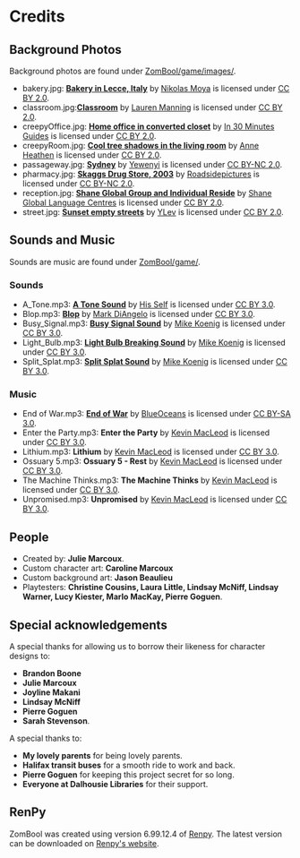 # Credits

## Background Photos
Background photos are found under [ZomBool/game/images/](game/images/).

- bakery.jpg: [**Bakery in Lecce, Italy**](https://www.flickr.com/photos/nmoya/9889227654/) by [Nikolas Moya](https://www.flickr.com/photos/nmoya/) is licensed under [CC BY 2.0](https://creativecommons.org/licenses/by/2.0/).
- classroom.jpg:[**Classroom**](https://www.flickr.com/photos/laurenmanning/2318943806/) by [Lauren Manning](https://www.flickr.com/people/laurenmanning/) is licensed under [CC BY 2.0](https://creativecommons.org/licenses/by/2.0/).
- creepyOffice.jpg: [**Home office in converted closet**](https://www.flickr.com/photos/ilamont/4297705965/) by [In 30 Minutes Guides](http://www.in30minutes.com/) is licensed under [CC BY 2.0](https://creativecommons.org/licenses/by/2.0/).
- creepyRoom.jpg: [**Cool tree shadows in the living room**](https://www.flickr.com/photos/annethelibrarian/7815875980/) by [Anne Heathen](https://www.flickr.com/people/annethelibrarian/) is licensed under [CC BY 2.0](https://creativecommons.org/licenses/by/2.0/).
- passageway.jpg: [**Sydney**](https://www.flickr.com/photos/yewenyi/2898577300/) by [Yewenyi](https://www.flickr.com/people/yewenyi/e) is licensed under [CC BY-NC 2.0](https://creativecommons.org/licenses/by-nc/2.0/).
- pharmacy.jpg: [**Skaggs Drug Store, 2003**](https://www.flickr.com/photos/roadsidepictures/3998508401/) by [Roadsidepictures](https://www.flickr.com/people/roadsidepictures/) is licensed under [CC BY-NC 2.0](https://creativecommons.org/licenses/by-nc/2.0/).
- reception.jpg: [**Shane Global Group and Individual Reside**](https://www.flickr.com/photos/shaneglobal/9493328567/) by [Shane Global Language Centres](https://www.flickr.com/people/shaneglobal/) is licensed under [CC BY 2.0](https://creativecommons.org/licenses/by/2.0/).
- street.jpg: [**Sunset empty streets**](https://www.flickr.com/photos/i8ipod/12737288214/) by [YLev](https://www.flickr.com/people/i8ipod/) is licensed under [CC BY 2.0](https://creativecommons.org/licenses/by/2.0/).

## Sounds and Music
Sounds are music are found under [ZomBool/game/](game/).

### Sounds
- A_Tone.mp3: [**A Tone Sound**](http://soundbible.com/1815-A-Tone.html) by [His Self](http://soundbible.com/1815-A-Tone.html) is licensed under [CC BY 3.0](http://creativecommons.org/licenses/by/3.0/).
- Blop.mp3: [**Blop**](http://soundbible.com/2067-Blop.html#Blop%20Sound) by [Mark DiAngelo](http://soundbible.com/2067-Blop.html#Blop%20Sound) is licensed under [CC BY 3.0](http://creativecommons.org/licenses/by/3.0/).
- Busy_Signal.mp3: [**Busy Signal Sound**](http://soundbible.com/1072-Busy-Signal.html) by [Mike Koenig](http://soundbible.com/1072-Busy-Signal.html) is licensed under [CC BY 3.0](http://creativecommons.org/licenses/by/3.0/).
- Light_Bulb.mp3: [**Light Bulb Breaking Sound**](http://soundbible.com/105-Light-Bulb-Breaking.htm) by [Mike Koenig](http://soundbible.com/105-Light-Bulb-Breaking.htm) is licensed under [CC BY 3.0](http://creativecommons.org/licenses/by/3.0/).
- Split_Splat.mp3: [**Split Splat Sound**](http://soundbible.com/1733-Spit-Splat.html) by [Mike Koenig](http://soundbible.com/1733-Spit-Splat.html) is licensed under [CC BY 3.0](http://creativecommons.org/licenses/by/3.0/).

### Music
- End of War.mp3: [**End of War**](http://www.newgrounds.com/audio/listen/541709) by [BlueOceans](http://blueoceans.newgrounds.com/) is licensed under [CC BY-SA 3.0](https://creativecommons.org/licenses/by-sa/3.0/).
- Enter the Party.mp3: **Enter the Party** by [Kevin MacLeod](www.incompetech.com) is licensed under [CC BY 3.0](http://creativecommons.org/licenses/by/3.0/).
- Lithium.mp3: **Lithium** by [Kevin MacLeod](www.incompetech.com) is licensed under [CC BY 3.0](http://creativecommons.org/licenses/by/3.0/).
- Ossuary 5.mp3: **Ossuary 5 - Rest** by [Kevin MacLeod](www.incompetech.com) is licensed under [CC BY 3.0](http://creativecommons.org/licenses/by/3.0/).
- The Machine Thinks.mp3: **The Machine Thinks** by [Kevin MacLeod](www.incompetech.com) is licensed under [CC BY 3.0](http://creativecommons.org/licenses/by/3.0/).
- Unpromised.mp3: **Unpromised** by [Kevin MacLeod](www.incompetech.com) is licensed under [CC BY 3.0](http://creativecommons.org/licenses/by/3.0/).

## People
- Created by: **Julie Marcoux**.
- Custom character art: **Caroline Marcoux**
- Custom background art: **Jason Beaulieu**
- Playtesters: **Christine Cousins, Laura Little, Lindsay McNiff, Lindsay Warner, Lucy Kiester, Marlo MacKay, Pierre Goguen**.

## Special acknowledgements
A special thanks for allowing us to borrow their likeness for character designs to:
- **Brandon Boone**
- **Julie Marcoux**
- **Joyline Makani**
- **Lindsay McNiff**
- **Pierre Goguen**
- **Sarah Stevenson**.

A special thanks to:
- **My lovely parents** for being lovely parents.
- **Halifax transit buses** for a smooth ride to work and back.
- **Pierre Goguen** for keeping this project secret for so long.
- **Everyone at Dalhousie Libraries** for their support.

## RenPy
ZomBool was created using version 6.99.12.4 of [Renpy](https://github.com/renpy/renpy). The latest version can be downloaded on [Renpy's website](https://www.renpy.org/latest.html). 

